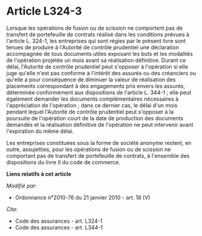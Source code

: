 # Article L324-3

Lorsque les opérations de fusion ou de scission ne comportent pas de transfert de portefeuille de contrats réalisé dans les
conditions prévues à l'article L. 324-1, les entreprises qui sont régies par le présent livre sont tenues de produire à
l'Autorité de contrôle prudentiel une déclaration accompagnée de tous documents utiles exposant les buts et les modalités de
l'opération projetée un mois avant sa réalisation définitive. Durant ce délai, l'Autorité de contrôle prudentiel peut
s'opposer à l'opération si elle juge qu'elle n'est pas conforme à l'intérêt des assurés ou des créanciers ou qu'elle a pour
conséquence de diminuer la valeur de réalisation des placements correspondant à des engagements pris envers les assurés,
déterminée conformément aux dispositions de l'article L. 344-1 ; elle peut également demander les documents complémentaires
nécessaires à l'appréciation de l'opération ; dans ce dernier cas, le délai d'un mois pendant lequel l'Autorité de contrôle
prudentiel peut s'opposer à la poursuite de l'opération court de la date de production des documents demandés et la
réalisation définitive de l'opération ne peut intervenir avant l'expiration du même délai. 

Les entreprises constituées sous la forme de société anonyme restent, en outre, assujetties, pour les opérations de fusion ou
de scission ne comportant pas de transfert de portefeuille de contrats, à l'ensemble des dispositions du livre II du code de
commerce.

**Liens relatifs à cet article**

_Modifié par_:

  - Ordonnance n°2010-76 du 21 janvier 2010 - art. 18 (V)

_Cite_:

  - Code des assurances - art. L324-1
  - Code des assurances - art. L344-1
